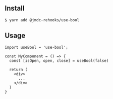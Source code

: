 ## Install

```shell
$ yarn add @jmdc-rehooks/use-bool
```

## Usage

```tsx
import useBool = 'use-bool';

const MyComponent = () => {
  const [isOpen, open, close] = useBool(false)

  return (
    <div>
      ...
    </div>
  )
}
```
